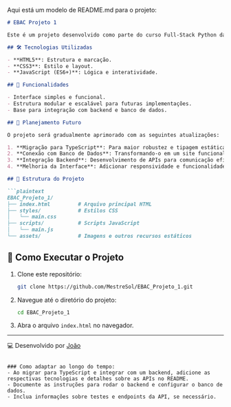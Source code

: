 Aqui está um modelo de README.md para o projeto:

```markdown
# EBAC Projeto 1

Este é um projeto desenvolvido como parte do curso Full-Stack Python da EBAC. O foco inicial do projeto é apresentar os fundamentos do desenvolvimento front-end com HTML, CSS e JavaScript, enquanto proporciona uma base sólida para futuras melhorias e integrações.

## 🛠️ Tecnologias Utilizadas

- **HTML5**: Estrutura e marcação.
- **CSS3**: Estilo e layout.
- **JavaScript (ES6+)**: Lógica e interatividade.

## 📌 Funcionalidades

- Interface simples e funcional.
- Estrutura modular e escalável para futuras implementações.
- Base para integração com backend e banco de dados.

## 🚀 Planejamento Futuro

O projeto será gradualmente aprimorado com as seguintes atualizações:

1. **Migração para TypeScript**: Para maior robustez e tipagem estática.
2. **Conexão com Banco de Dados**: Transformando-o em um site funcional com persistência de dados.
3. **Integração Backend**: Desenvolvimento de APIs para comunicação eficiente entre cliente e servidor.
4. **Melhoria da Interface**: Adicionar responsividade e funcionalidades avançadas.

## 📁 Estrutura do Projeto

```plaintext
EBAC_Projeto_1/
├── index.html         # Arquivo principal HTML
├── styles/            # Estilos CSS
│   └── main.css
├── scripts/           # Scripts JavaScript
│   └── main.js
└── assets/            # Imagens e outros recursos estáticos
```

## 🔧 Como Executar o Projeto

1. Clone este repositório:
   ```bash
   git clone https://github.com/MestreSol/EBAC_Projeto_1.git
   ```
2. Navegue até o diretório do projeto:
   ```bash
   cd EBAC_Projeto_1
   ```
3. Abra o arquivo `index.html` no navegador.

---

💻 Desenvolvido por [João](https://github.com/MestreSol)
```

### Como adaptar ao longo do tempo:
- Ao migrar para TypeScript e integrar com um backend, adicione as respectivas tecnologias e detalhes sobre as APIs no README.
- Documente as instruções para rodar o backend e configurar o banco de dados.
- Inclua informações sobre testes e endpoints da API, se necessário.